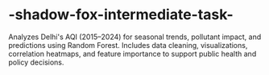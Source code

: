 # -shadow-fox-intermediate-task-
Analyzes Delhi's AQI (2015–2024) for seasonal trends, pollutant impact, and predictions using Random Forest. Includes data cleaning, visualizations, correlation heatmaps, and feature importance to support public health and policy decisions.        
